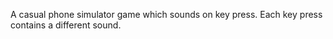 A casual phone simulator game which sounds on key press.
Each key press contains a different sound.
